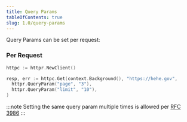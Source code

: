```yaml
---
title: Query Params
tableOfContents: true
slug: 1.0/query-params
---
```


Query Params can be set per request:

### Per Request

```go {4-5}
httpc := httpr.NewClient()

resp, err := httpc.Get(context.Background(), "https://hehe.gov", 
  httpr.QueryParam("page", "3"),
  httpr.QueryParam("limit", "10"),
)
```

:::note
Setting the same query param multiple times is allowed per [RFC 3986](https://datatracker.ietf.org/doc/html/rfc3986#section-3.4)
:::
